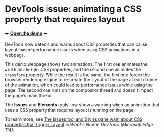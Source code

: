# DevTools issue: animating a CSS property that requires layout

➡️ **[Open the demo](https://microsoftedge.github.io/Demos/devtools-animated-property-issue/)** ⬅️

DevTools now detects and warns about CSS properties that can cause layout-based performance issues when using CSS animations in a webpage.

This demo webpage shows two animations. The first one animates the `width` and `height` CSS properties, and the second one animates the `transform` property. While the result is the same, the first one forces the browser rendering engine to re-create the layout of the page at each frame of the animation, which could lead to performance issues while using the page. The second one runs on the compositor thread and doesn't impact the page's main thread.

The **Issues** and **Elements** tools now show a warning when an animation that uses a CSS property that requires layout is running on the page.

To learn more, see [The Issues tool and Styles pane warn about CSS properties that trigger Layout](https://learn.microsoft.com/microsoft-edge/devtools/whats-new/2023/06/devtools-114#the-issues-tool-and-styles-pane-warn-about-css-properties-that-trigger-layout) in _What's New in DevTools (Microsoft Edge 114)_.